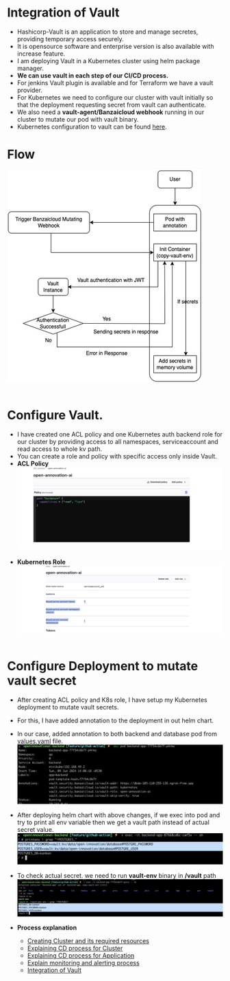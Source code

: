 # Integration of Vault
- Hashicorp-Vault is an application to store and manage secretes, providing temporary access securely.
- It is opensource software and enterprise version is also available with increase feature.
- I am deploying Vault in a Kubernetes cluster using helm package manager.
- **We can use vault in each step of our CI/CD process.**
- For jenkins Vault plugin is available and for Terraform we have a vault provider.
- For Kubernetes we need to configure our cluster with vault initially so that the deployment requesting secret from vault can authenticate.
- We also need a **vault-agent/Banzaicloud webhook** running in our cluster to mutate our pod with vault binary.
- Kubernetes configuration to vault can be found [here](/cluster-setup/post-init-cluster/main.tf).

# Flow
![VFlow](/assets/vault/Vault.jpg)<br><br>

# Configure Vault.
- I have created one ACL policy and one Kubernetes auth backend role for our cluster by providing access to all namespaces, serviceaccount and read access to whole kv path.
- You can create a role and policy with specific access only inside Vault.
- **ACL Policy**
![Policy](/assets/vault/policy.png) <br><br>
- **Kubernetes Role**
![Role](/assets/vault/role.png)<br><br>

# Configure Deployment to mutate vault secret
- After creating ACL policy and K8s role, I have setup my Kubernetes deployment to mutate vault secrets.
- For this, I have added annotation to the deployment in out helm chart.
- In our case, added annotation to both backend and database pod from [values.yaml](https://github.com/tanmay6414/openinnovationai-backend/blob/01e2d23eb30214b44c4239e1eb05ca405d90a78f/charts/backend/values.yaml#L24-L29) file.
![Annotation](/assets/vault/annotation.png)<br>
- After deploying helm chart with above changes, if we exec into pod and try to print all env variable then we get a vault path instead of actual secret value.
![path](/assets/vault/path.png)<br>
- To check actual secret. we need to run **vault-env** binary in **/vault** path
![secret](/assets/vault/secret.png)


- **Process explanation**
  - [Creating Cluster and its required resources](/ClusterSetup.md)
  - [Explaining CD process for Cluster](/ClusterDeploymentCD.md)
  - [Explaining CD process for Application](/AppDeploymentCD.md)
  - [Explain monitoring and alerting process](/Monitoring.md)
  - [Integration of Vault](/VAULT.md)